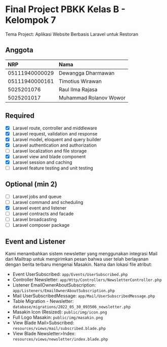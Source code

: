 # Final Project PBKK Kelas B - Kelompok 7

Tema Project: Aplikasi Website Berbasis Laravel untuk Restoran

## Anggota

| NRP            | Nama                   |
| :------------- | :--------------------- |
| 05111940000029 | Dewangga Dharmawan     |
| 05111940000161 | Timotius Wirawan       |
| 5025201076     | Raul Ilma Rajasa       |
| 5025201017     | Muhammad Rolanov Wowor |

## Required

-   [x] Laravel route, controller and middleware
-   [x] Laravel request, validation and response
-   [x] Laravel model, eloquent and query builder
-   [x] Laravel authentication and authorization
-   [ ] Laravel localization and file storage
-   [x] Laravel view and blade component
-   [x] Laravel session and caching
-   [ ] Laravel feature testing and unit testing

## Optional (min 2)

-   [ ] Laravel jobs and queue
-   [ ] Laravel command and scheduling
-   [x] Laravel event and listener
-   [ ] Laravel contracts and facade
-   [ ] Laravel broadcasting
-   [ ] Laravel composer package

## Event and Listener
Kami menambahkan sistem newsletter yang menggunakan integrasi Mail dari Mailtrap untuk mengirimkan pesan bahwa user telah berlayanan dengan berita terbaru mengenai Masakin.
Nama dan lokasi file atribut:
- Event UserSubscribed: `app/Events/UserSubscribed.php`
- Controller Newsletter: `app/Http/Controllers/NewsletterController.php`
- Listener EmailOwnerAboutSubscription: `app/Listeners/EmailOwnerAboutSubscription.php`
- Mail UserSubscribedMessage: `app/Mail/UserSubscribedMessage.php`
- Table Migration - Newsletter: `database/migrations/2022_05_30_093506_newsletter.php`
- Masakin Icon (Resized): `public/img/icon.png`
- Full Logo Masakin: `public/img/masakin.png`
- View Blade Mail>Subscribed: `resources/views/mail/subscribed.blade.php`
- View Blade Newsletter>Index: `resources/views/newsletter/index.blade.php`
